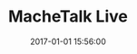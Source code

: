 ---
position: left
title: 'MacheTalk Live'
date: 2017-01-01 15:56:00
tags: iOS Android Angular PHP WebRTC Wowza Swift UIKit MVC
featured_image: '/img/posts/02_weathercast-1130x864-2x.png'
button_icon: 'github'
button_text: 'Visit Project'
project_description: 'Live streaming app that makes friends with a little killing time! Please feel free to contact us if you have any questions.'
role_description: 'I participated in the development of the project with my first employer (FDCI). I worked as a front-end, back-end developer, and iOS developer from creating the API, creating the iOS app from scratch, adding new features, and fixing bugs.'
website_url: 'https://machetalk.jp/liver/'
appstore_url: 'https://apps.apple.com/app/id1349021598'
---
